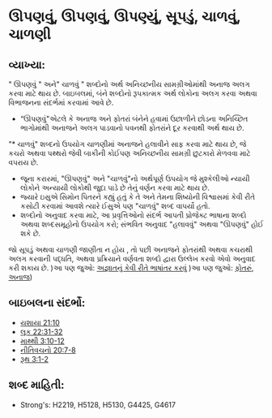 # ઊપણવું, ઊપણવું, ઊપણ્યું, સૂપડું, ચાળવું, ચાળણી 

## વ્યાખ્યા: 

" ઊપણવું " અને" ચાળવું " શબ્દોનો અર્થ અનિચ્છનીય સામગ્રીઓમાંથી અનાજ અલગ કરવા માટે થાય છે.
બાઇબલમાં, બંને શબ્દોનો રૂપકાત્મક અર્થ લોકોના અલગ કરવા અથવા વિભાજનના સંદર્ભમાં કરવામાં આવે છે.

* “ઊપણવું"એટલે કે અનાજ અને ફોતરાં બંનેને હવામાં ઉછાળીને છોડના અનિચ્છિત ભાગોમાંથી અનાજને અલગ પાડવાનો પવનથી ફોતરાંને દૂર કરવાથી અર્થ થાય છે.

"* ચાળવું" શબ્દનો ઉપયોગ ચાળણીમાં અનાજને હલાવીને સાફ કરવા માટે થાય છે, જે કચરો અથવા પથ્થરો જેવી બાકીની કોઈપણ અનિચ્છનીય સામગ્રી છુટકારો મેળવવા માટે વપરાય છે.

* જૂના કરારમાં, "ઊપણવું" અને "ચાળવું"નો અર્થપૂર્ણ ઉપયોગ જે મુશ્કેલીઓ  ન્યાયી લોકોને અન્યાયી લોકોથી જુદા પાડે છે તેનું વર્ણન કરવા માટે થાય છે.
* જ્યારે ઇસુએ સિમોન પિતરને કહ્યું હતું કે તે અને તેમના શિષ્યોની વિશ્વાસમાં કેવી રીતે કસોટી કરવામાં આવશે ત્યારે ઈસુએ પણ "ચાળવું" શબ્દ વાપર્યો હતો.
* શબ્દોનો અનુવાદ કરવા માટે, આ પ્રવૃત્તિઓનો સંદર્ભ આપતી પ્રોજેક્ટ ભાષાના શબ્દો અથવા શબ્દસમૂહોનો ઉપયોગ કરો; સંભવિત અનુવાદ "હલાવવું" અથવા "ઊપણવું" હોઈ શકે છે.

જો સૂપડું અથવા ચાળણી જાણીતા ન હોય , તો પછી  અનાજને ફોતરાંથી અથવા કચરાથી અલગ કરવાની પદ્ધતિ, અથવા પ્રક્રિયાને વર્ણવતા શબ્દો દ્વારા ઉલ્લેખ કરવો એવો અનુવાદ કરી શકાય છે.
)આ પણ જુઓ: [અજ્ઞાતનું કેવી રીતે ભાષાંતર કરવું](rc://gu/ta/man/translate/translate-unknown)
)આ પણ જુઓ: [ફોતરું](../other/chaff.md), [અનાજ](../other/grain.md))

## બાઇબલના સંદર્ભો: 

* [યશાયા 21:10](rc://gu/tn/help/isa/21/10)
* [લૂક 22:31-32](rc://gu/tn/help/luk/22/31)
* [માથ્થી 3:10-12](rc://gu/tn/help/mat/03/10)
* [નીતિવચનો 20:7-8](rc://gu/tn/help/pro/20/07)
* [રૂથ 3:1-2](rc://gu/tn/help/rut/03/01)

## શબ્દ માહિતી: 

* Strong's: H2219, H5128, H5130, G4425, G4617
